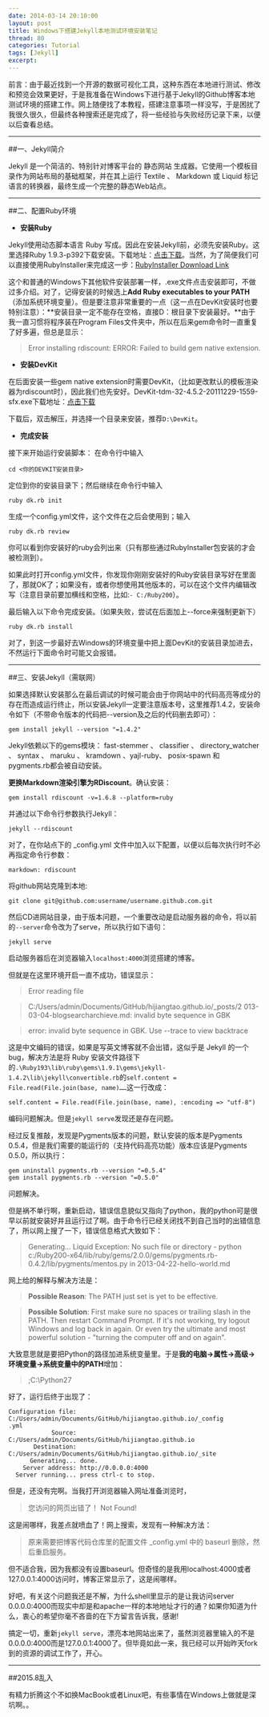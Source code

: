 ```yaml
---
date: 2014-03-14 20:10:00
layout: post
title: Windows下搭建Jekyll本地测试环境安装笔记
thread: 80
categories: Tutorial
tags: [Jekyll]
excerpt: 
---
```


前言：由于最近找到一个开源的数据可视化工具，这种东西在本地进行测试、修改和预览会效果更好，于是我准备在Windows下进行基于Jekyll的Github博客本地测试环境的搭建工作。网上随便找了本教程，搭建注意事项一样没写，于是困扰了我很久很久，但最终各种搜索还是完成了，将一些经验与失败经历记录下来，以便以后查看总结。

----

##一、Jekyll简介

Jekyll 是一个简洁的、特别针对博客平台的 静态网站 生成器。它使用一个模板目录作为网站布局的基础框架，并在其上运行 Textile 、 Markdown 或 Liquid 标记语言的转换器，最终生成一个完整的静态Web站点。

----

##二、配置Ruby环境

* **安装Ruby**

Jekyll使用动态脚本语言 Ruby 写成。因此在安装Jekyll前，必须先安装Ruby。这里选择Ruby 1.9.3-p392下载安装。下载地址：[点击下载](http://rubyforge.org/frs/download.php/76798/rubyinstaller-1.9.3-p392.exe)。当然，为了简便我们可以直接使用RubyInstaller来完成这一步：[RubyInstaller Download Link](http://rubyinstaller.org/downloads/)

这个和普通的Windows下其他软件安装部署一样，.exe文件点击安装即可，不做过多介绍。对了，记得安装的时候选上**Add Ruby executables to your PATH**（添加系统环境变量）。但是要注意非常重要的一点（这一点在DevKit安装时也要特别注意）：**安装目录一定不能存在空格，直接D：根目录下安装最好。**由于我一直习惯将程序装在Program Files文件夹中，所以在后来gem命令时一直重复了好多遍，但总是显示：

>Error installing rdiscount: ERROR: Failed to build gem native extension.

* **安装DevKit**

在后面安装一些gem native extension时需要DevKit，（比如更改默认的模板渲染器为rdiscount时），因此我们也先安好。DevKit-tdm-32-4.5.2-20111229-1559-sfx.exe下载地址：[点击下载](https://github.com/downloads/oneclick/rubyinstaller/DevKit-tdm-32-4.5.2-20111229-1559-sfx.exe)

下载后，双击解压，并选择一个目录来安装，推荐`D:\DevKit`。

* **完成安装**

接下来开始运行安装脚本： 在命令行中输入

```
cd <你的DEVKIT安装目录>
```

定位到你的安装目录下；然后继续在命令行中输入

```
ruby dk.rb init
```

生成一个config.yml文件，这个文件在之后会使用到；输入

```
ruby dk.rb review
```

你可以看到你安装好的ruby会列出来（只有那些通过RubyInstaller包安装的才会被检测到）。

如果此时打开config.yml文件，你发现你刚刚安装好的Ruby安装目录写好在里面了，那就OK了；如果没有，或者你想使用其他版本的，可以在这个文件内编辑改写（注意目录前要加横线和空格，比如:`- C:/Ruby200`）。

最后输入以下命令完成安装。（如果失败，尝试在后面加上--force来强制更新下）

```
ruby dk.rb install
```

对了，到这一步最好去Windows的环境变量中把上面DevKit的安装目录加进去，不然运行下面命令时可能又会报错。

----

##三、安装Jekyll（需联网）

如果选择默认安装那么在最后调试的时候可能会由于你网站中的代码高亮等成分的存在而造成运行终止，所以安装Jekyll一定要注意版本号，这里推荐1.4.2，安装命令如下（不带命令版本的代码把--version及之后的代码删去即可）：

```
gem install jekyll --version "=1.4.2"
```

Jekyll依赖以下的gems模块： fast-stemmer 、 classifier 、 directory_watcher 、 syntax 、 maruku 、 kramdown 、yajl-ruby、 posix-spawn 和 pygments.rb都会被自动安装。

**更换Markdown渲染引擎为RDiscount**。确认安装：

```
gem install rdiscount -v=1.6.8 --platform=ruby
```

并通过以下命令行参数执行Jekyll：

```
jekyll --rdiscount
```

对了，在你站点下的 _config.yml 文件中加入以下配置，以便以后每次执行时不必再指定命令行参数：

```
markdown: rdiscount
```

将github网站克隆到本地: 

```
git clone git@github.com:username/username.github.com.git
```

然后CD进网站目录，由于版本问题，一个重要改动是启动服务器的命令，将以前的`--server`命令改为了serve，所以执行如下语句：

```
jekyll serve
```

启动服务器后在浏览器输入`localhost:4000`浏览搭建的博客。

但就是在这里环境开启一直不成功，错误显示：

>Error reading file 

>C:/Users/admin/Documents/GitHub/hijiangtao.github.io/_posts/2
013-03-04-blogsearcharchieve.md: invalid byte sequence in GBK

>error: invalid byte sequence in GBK. Use --trace to view backtrace

这是中文编码的错误，如果是写英文博客就不会出错，这似乎是 Jekyll 的一个 bug，解决方法是将 Ruby 安装文件路径下的`.\Ruby193\lib\ruby\gems\1.9.1\gems\jekyll-1.4.2\lib\jekyll\convertible.rb`的`self.content = File.read(File.join(base, name)……`这一行改成：

```
self.content = File.read(File.join(base, name), :encoding => "utf-8")
```

编码问题解决。但是`jekyll serve`发现还是存在问题。

经过反复推敲，发现是Pygments版本的问题，默认安装的版本是Pygments 0.5.4，但是我们需要的能运行的（支持代码高亮功能）版本应该是Pygments 0.5.0，所以执行：

```
gem uninstall pygments.rb --version "=0.5.4"
gem install pygments.rb --version "=0.5.0"
```

问题解决。

但是祸不单行啊，重新启动，错误信息貌似又指向了python，我的python可是很早以前就安装好并且运行过了啊。由于命令行已经关闭找不到自己当时的出错信息了，所以网上搜了一下，错误信息格式大致如下：

>Generating...   Liquid Exception: No such file or directory - python c:/Ruby200-x64/lib/ruby/gems/2.0.0/gems/pygments.rb-0.4.2/lib/pygments/mentos.py in 2013-04-22-hello-world.md

网上给的解释与解决方法是：

>**Possible Reason**: The PATH just set is yet to be effective.

>**Possible Solution**: First make sure no spaces or trailing slash in the PATH. Then restart Command Prompt. If it's not working, try logout Windows and log back in again. Or even try the ultimate and most powerful solution - "turning the computer off and on again".

大致意思就是要把Python的路径加进系统变量里。于是**我的电脑->属性->高级->环境变量->系统变量中的PATH**增加：

>;C:\Python27

好了，运行后终于出现了：

```
Configuration file: C:/Users/admin/Documents/GitHub/hijiangtao.github.io/_config
.yml
            Source: C:/Users/admin/Documents/GitHub/hijiangtao.github.io
       Destination: C:/Users/admin/Documents/GitHub/hijiangtao.github.io/_site
      Generating... done.
    Server address: http://0.0.0.0:4000
  Server running... press ctrl-c to stop.
```

但是，还没有完啊。当我打开浏览器输入网址准备浏览时，

>您访问的网页出错了！ Not Found!

这是闹哪样，我差点就喷血了！网上搜索，发现有一种解决方法：

>原来需要把博客代码仓库里的配置文件 _config.yml 中的 baseurl 删除，然后重启服务。

但不适合我，因为我都没有设置baseurl。但奇怪的是我用localhost:4000或者127.0.0.1:4000访问时，博客正常显示了，这是闹哪样。

好吧，有关这个问题我还是不解，为什么shell里显示的是让我访问server 0.0.0.0:4000而现实中却是和apache一样的本地地址才行的通？如果你知道为什么，衷心的希望你毫不吝啬的在下方留言告诉我，感谢!

搞定一切，重新`jekyll serve`，漂亮本地网站出来了，虽然浏览器里输入的不是0.0.0.0:4000而是127.0.0.1:4000了。但毕竟如此一来，我已经可以开始昨天fork到的资源的调试工作了，开心。

----

##2015.8乱入

有精力折腾这个不如换MacBook或者Linux吧，有些事情在Windows上做就是深坑啊。。